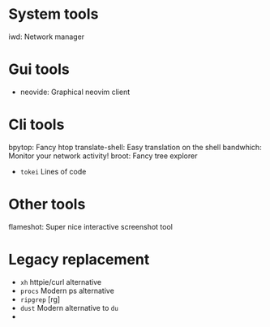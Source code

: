 # System tools

iwd: Network manager

# Gui tools

- neovide: Graphical neovim client

# Cli tools

bpytop: Fancy htop
translate-shell: Easy translation on the shell
bandwhich: Monitor your network activity!
broot: Fancy tree explorer
- `tokei` Lines of code

# Other tools

flameshot: Super nice interactive screenshot tool

# Legacy replacement

- `xh` httpie/curl alternative
- `procs` Modern ps alternative
- `ripgrep` [rg]
- `dust` Modern alternative to `du`
- 
